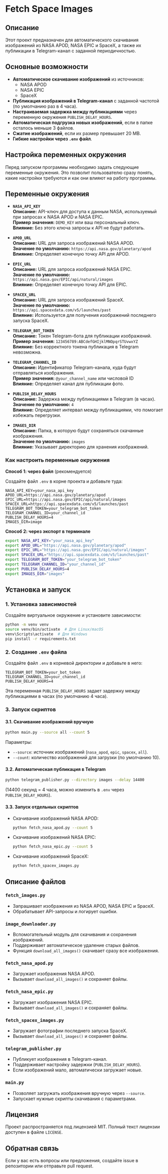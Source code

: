 # Fetch Space Images

## Описание
Этот проект предназначен для автоматического скачивания изображений из NASA APOD, NASA EPIC и SpaceX, а также их публикации в Telegram-канал с заданной периодичностью.

## Основные возможности
- **Автоматическое скачивание изображений** из источников:
  - NASA APOD
  - NASA EPIC
  - SpaceX
- **Публикация изображений в Telegram-канал** с заданной частотой (по умолчанию раз в 4 часа).
- **Настраиваемая задержка между публикациями** через переменную окружения `PUBLISH_DELAY_HOURS`.
- **Автоматическая подгрузка новых изображений**, если в папке осталось меньше 3 файлов.
- **Сжатие изображений**, если их размер превышает 20 MB.
- **Гибкие настройки через `.env` файл**.

## Настройка переменных окружения

Перед запуском программы необходимо задать следующие переменные окружения. Это позволит пользователю сразу понять, какие настройки требуются и как они влияют на работу программы.

## Переменные окружения

- **`NASA_API_KEY`**  
  **Описание:** API-ключ для доступа к данным NASA, используемый при запросах к NASA APOD и NASA EPIC.  
  **Пример значения:** `DEMO_KEY` или ваш персональный ключ.  
  **Влияние:** Без этого ключа запросы к API не будут работать.

- **`APOD_URL`**  
  **Описание:** URL для запроса изображений NASA APOD.  
  **Значение по умолчанию:** `https://api.nasa.gov/planetary/apod`  
  **Влияние:** Определяет конечную точку API для APOD.

- **`EPIC_URL`**  
  **Описание:** URL для запроса изображений NASA EPIC.  
  **Значение по умолчанию:** `https://api.nasa.gov/EPIC/api/natural/images`  
  **Влияние:** Определяет конечную точку API для EPIC.

- **`SPACEX_URL`**  
  **Описание:** URL для запроса изображений SpaceX.  
  **Значение по умолчанию:** `https://api.spacexdata.com/v5/launches/past`  
  **Влияние:** Используется для получения изображений последнего запуска SpaceX.

- **`TELEGRAM_BOT_TOKEN`**  
  **Описание:** Токен Telegram-бота для публикации изображений.  
  **Пример значения:** `123456789:ABCdefGHIjklMNOpqrSTUvwxYZ`  
  **Влияние:** Без корректного токена публикация в Telegram невозможна.

- **`TELEGRAM_CHANNEL_ID`**  
  **Описание:** Идентификатор Telegram-канала, куда будут отправляться изображения.  
  **Пример значения:** `@your_channel_name` или числовой ID  
  **Влияние:** Определяет канал для публикации фото.

- **`PUBLISH_DELAY_HOURS`**  
  **Описание:** Задержка между публикациями в Telegram (в часах).  
  **Значение по умолчанию:** `4`  
  **Влияние:** Определяет интервал между публикациями, что помогает избежать перегрузки.

- **`IMAGES_DIR`**  
  **Описание:** Папка, в которую будут сохраняться скачанные изображения.  
  **Значение по умолчанию:** `images`  
  **Влияние:** Указывает директорию для хранения изображений.

### **Как настроить переменные окружения**

**Способ 1: через файл** (рекомендуется)

Создайте файл `.env` в корне проекта и добавьте туда:

```dotenv
NASA_API_KEY=your_nasa_api_key
APOD_URL=https://api.nasa.gov/planetary/apod
EPIC_URL=https://api.nasa.gov/EPIC/api/natural/images
SPACEX_URL=https://api.spacexdata.com/v5/launches/past
TELEGRAM_BOT_TOKEN=your_telegram_bot_token
TELEGRAM_CHANNEL_ID=your_channel_id
PUBLISH_DELAY_HOURS=4
IMAGES_DIR=image
```

**Способ 2: через экспорт в терминале**

```sh
export NASA_API_KEY="your_nasa_api_key"
export APOD_URL="https://api.nasa.gov/planetary/apod"
export EPIC_URL="https://api.nasa.gov/EPIC/api/natural/images"
export SPACEX_URL="https://api.spacexdata.com/v5/launches/past"
export TELEGRAM_BOT_TOKEN="your_telegram_bot_token"
export TELEGRAM_CHANNEL_ID="your_channel_id"
export PUBLISH_DELAY_HOURS=4
export IMAGES_DIR="images"
```

## Установка и запуск

### 1. Установка зависимостей
Создайте виртуальное окружение и установите зависимости:
```sh
python -m venv venv
source venv/bin/activate  # Для Linux/macOS
venv\Scripts\activate  # Для Windows
pip install -r requirements.txt
```

### 2. Создание `.env` файла
Создайте файл `.env` в корневой директории и добавьте в него:
```
TELEGRAM_BOT_TOKEN=your_bot_token
TELEGRAM_CHANNEL_ID=your_channel_id
PUBLISH_DELAY_HOURS=4
```
Эта переменная `PUBLISH_DELAY_HOURS` задает задержку между публикациями в часах (по умолчанию 4 часа).

### 3. Запуск скриптов

#### 3.1. Скачивание изображений вручную
```sh
python main.py --source all --count 5
```
Параметры:
- `--source`: источник изображений (`nasa_apod`, `epic`, `spacex`, `all`).
- `--count`: количество изображений для загрузки (по умолчанию 10).

#### 3.2. Автоматическая публикация в Telegram
```sh
python telegram_publisher.py --directory images --delay 14400
```
(14400 секунд = 4 часа, можно изменить в `.env` через `PUBLISH_DELAY_HOURS`).

#### 3.3. Запуск отдельных скриптов
- Скачивание изображений NASA APOD:
  ```sh
  python fetch_nasa_apod.py --count 5
  ```
- Скачивание изображений NASA EPIC:
  ```sh
  python fetch_nasa_epic.py --count 5
  ```
- Скачивание изображений SpaceX:
  ```sh
  python fetch_spacex_images.py
  ```

## Описание файлов
### `fetch_images.py`
- Запрашивает изображения из NASA APOD, NASA EPIC и SpaceX.
- Обрабатывает API-запросы и логирует ошибки.

### `image_downloader.py`
- Вспомогательный модуль для скачивания и сохранения изображений.
- Поддерживает автоматическое удаление старых файлов.
- Функция `download_all_images()` скачивает сразу все изображения.

### `fetch_nasa_apod.py`
- Загружает изображения NASA APOD.
- Вызывает `download_all_images()` и сохраняет файлы.

### `fetch_nasa_epic.py`
- Загружает изображения NASA EPIC.
- Вызывает `download_all_images()` и сохраняет файлы.

### `fetch_spacex_images.py`
- Загружает фотографии последнего запуска SpaceX.
- Вызывает `download_all_images()` и сохраняет файлы.

### `telegram_publisher.py`
- Публикует изображения в Telegram-канал.
- Поддерживает настройку задержки (`PUBLISH_DELAY_HOURS`).
- Если изображений мало, автоматически загружает новые.

### `main.py`
- Позволяет загружать изображения вручную через `--source`.
- Запускает нужные скрипты скачивания с параметрами.

## Лицензия
Проект распространяется под лицензией MIT. Полный текст лицензии доступен в файле `LICENSE`.

## Обратная связь
Если у вас есть вопросы или предложения, создайте issue в репозитории или отправьте pull request.
